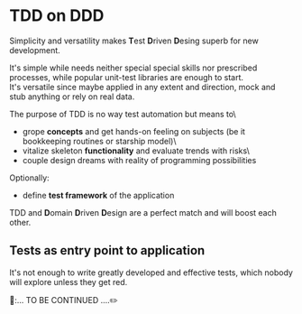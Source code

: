# TDD on DDD

Simplicity and versatility makes **T**est **D**riven **D**esing superb for new development. 

It's simple while needs neither special special skills nor prescribed processes, while popular unit-test libraries are enough to start.\
It's versatile since maybe applied in any extent and direction, mock and stub anything or rely on real data.

The purpose of TDD is no way test automation but means to\
+ grope **concepts** and get hands-on feeling on subjects (be it bookkeeping routines or starship model)\
+ vitalize skeleton **functionality** and evaluate trends with risks\
+ couple design dreams with reality of programming possibilities

Optionally:
+ define **test framework** of the application

TDD and **D**omain **D**riven **D**esign are a perfect match and will boost each other.

## Tests as entry point to application

It's not enough to write greatly developed and effective tests, which nobody will explore unless they get red.

🚧:... TO BE CONTINUED ....:pencil2:
